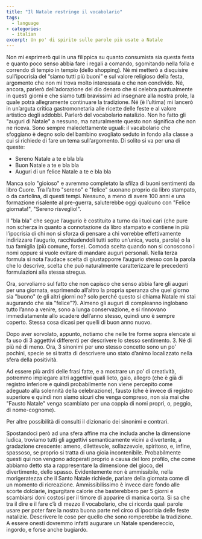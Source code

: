 ```yaml
---
title: "Il Natale restringe il vocabolario"
tags:
  - language
- categories:
  - italian
excerpt: Un po' di spirito sulle parole più usate a Natale
---
```


Non mi esprimerò qui in una filippica su quanto consumista sia questa festa e quanto poco senso abbia fare i regali a comando, sgomitando nella folla e correndo di tempio in tempio (dello shopping).
Né mi metterò a disquisire sull’ipocrisia del “siamo tutti più buoni” e sul valore religioso della festa, argomento che non mi trova molto interessata e che non condivido.
Né, ancora, parlerò dell’adorazione del dio denaro che si celebra puntualmente in questi giorni e che siamo tutti bravissimi ad insegnare alla nostra prole, la quale potrà allegramente continuare la tradizione.
Né (è l’ultima) mi lancerò in un’arguta critica gastromonetaria alle ricette delle feste e al valore artistico degli addobbi.
Parlerò del vocabolario natalizio.
Non ho fatto gli "auguri di Natale" a nessuno, ma naturalmente questo non significa che non ne riceva. Sono sempre maledettamente uguali: il vacabolario che sfoggiano è degno solo del bambino svogliato seduto in fondo alla classe a cui si richiede di fare un tema sull’argomento. Di solito si va per una di queste:

* Sereno Natale a te e bla bla
* Buon Natale a te e bla bla
* Auguri di un felice Natale a te e bla bla

Manca solo "gioioso" e avremmo completato la sfilza di buoni sentimenti da libro Cuore. Tra l’altro "sereno" e "felice" suonano proprio da libro stampato, o da cartolina, di questi tempi. Nessuno, a meno di avere 100 anni e una formazione risalente al pre-guerra, saluterebbe oggi qualcuno con "Felice giornata!", "Sereno risveglio!".

Il "bla bla" che segue l’augurio è costituito a turno da i tuoi cari (che pure non scherza in quanto a connotazione da libro stampato e contiene in più l’ipocrisia di chi non si sforza di pensare a chi vorrebbe effettivamente indirizzare l’augurio, racchiudendoli tutti sotto un’unica, vuota, parola) o la tua famiglia (più comune, forse). Comoda scelta quando non si conoscono i nomi oppure si vuole evitare di mandare auguri personali.
Nella terza formula si nota l’audace scelta di giustapporre l’augurio stesso con la parola che lo descrive, scelta che può naturalmente caratterizzare le precedenti formulazioni alla stessa stregua.

Ora, sorvoliamo sul fatto che non capisco che senso abbia fare gli auguri per una giornata, esprimendo all’altro la propria speranza che quel giorno sia "buono" (e gli altri giorni no? solo perché questo si chiama Natale mi stai augurando che sia "felice"?). Almeno gli auguri di compleanno inglobano tutto l’anno a venire, sono a lunga conservazione, e si rinnovano immediatamente allo scadere dell’anno stesso, quindi uno è sempre coperto. Stessa cosa dicasi per quelli di buon anno nuovo.

Dopo aver sorvolato, appunto, notiamo che nelle tre forme sopra elencate si fa uso di 3 aggettivi differenti per descrivere lo stesso sentimento. 3. Né di più né di meno. Ora, 3 sinonimi per uno stesso concetto sono un po’ pochini, specie se si tratta di descrivere uno stato d’animo localizzato nella sfera della positività.

Ad essere più arditi delle frasi fatte, e a mostrare un po’ di creatività, potremmo impiegare altri aggettivi quali lieto, gaio, allegro (che è già di registro inferiore e quindi probabilmente non viene percepito come adeguato alla solennità della celebrazione), fausto (che è invece di registro superiore e quindi non siamo sicuri che venga compreso, non sia mai che "Fausto Natale" venga scambiato per una coppia di nomi propri, o, peggio, di nome-cognome).

Per altre possibilità di consulti il dizionario dei sinonimi e contrari.

Spostandoci però ad una sfera affine ma che includa anche la dimensione ludica, troviamo tutti gli aggettivi semanticamente vicini a divertente, a gradazione crescente: ameno, dilettevole, sollazzevole, spiritoso, e, infine, spassoso, se proprio si tratta di una gioia incontenibile.
Probabilmente questi qui non vengono adoperati proprio a causa del loro profilo, che come abbiamo detto sta a rappresentare la dimensione del gioco, del divertimento, dello spasso. Evidentemente non è ammissibile, nella morigeratezza che il Santo Natale richiede, parlare della giornata come di un momento di ricreazione. Ammissibilissimo è invece dare fondo alle scorte dolciarie, ingurgitare calorie che basterebbero per 5 giorni e scambiarsi doni costosi per il timore di apparire di manica corta. Si sa che tra il dire e il fare c’è di mezzo il vocabolario, che ci ricorda quali parole usare per poter fare la nostra buona parte nel circo di ipocrisia delle feste natalizie. Descrivere le cose per quello che sono romperebbe la tradizione. A essere onesti dovremmo infatti augurare un Natale spendereccio, ingordo, e forse anche bugiardo.
